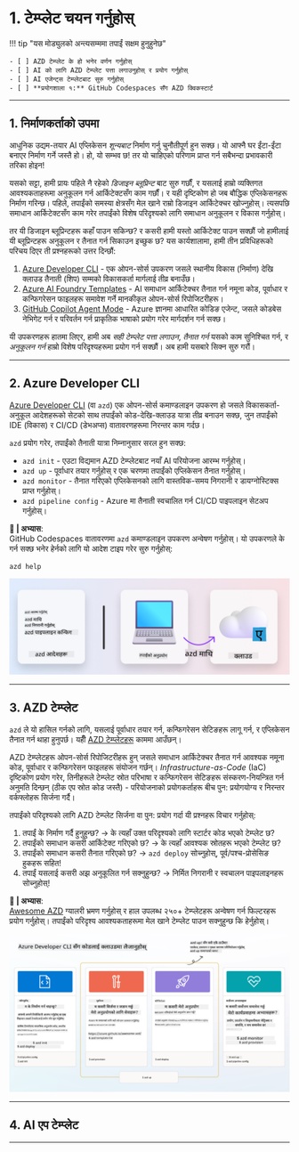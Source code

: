 <!--
CO_OP_TRANSLATOR_METADATA:
{
  "original_hash": "06d6207eff634aefcaa41739490a5324",
  "translation_date": "2025-09-24T13:42:50+00:00",
  "source_file": "workshop/docs/instructions/1-Select-AI-Template.md",
  "language_code": "ne"
}
-->
# 1. टेम्प्लेट चयन गर्नुहोस्

!!! tip "यस मोड्युलको अन्त्यसम्ममा तपाईं सक्षम हुनुहुनेछ"

    - [ ] AZD टेम्प्लेट के हो भनेर वर्णन गर्नुहोस्
    - [ ] AI को लागि AZD टेम्प्लेट पत्ता लगाउनुहोस् र प्रयोग गर्नुहोस्
    - [ ] AI एजेन्ट्स टेम्प्लेटबाट सुरु गर्नुहोस्
    - [ ] **प्रयोगशाला १:** GitHub Codespaces सँग AZD क्विकस्टार्ट

---

## 1. निर्माणकर्ताको उपमा

आधुनिक उद्यम-तयार AI एप्लिकेसन _शून्यबाट_ निर्माण गर्नु चुनौतीपूर्ण हुन सक्छ। यो आफ्नै घर ईंटा-ईंटा बनाएर निर्माण गर्ने जस्तै हो। हो, यो सम्भव छ! तर यो चाहिएको परिणाम प्राप्त गर्न सबैभन्दा प्रभावकारी तरिका होइन!

यसको सट्टा, हामी प्रायः पहिले नै रहेको _डिजाइन ब्लूप्रिन्ट_ बाट सुरु गर्छौं, र यसलाई हाम्रो व्यक्तिगत आवश्यकताहरूमा अनुकूलन गर्न आर्किटेक्टसँग काम गर्छौं। र यही दृष्टिकोण हो जब बौद्धिक एप्लिकेसनहरू निर्माण गरिन्छ। पहिले, तपाईंको समस्या क्षेत्रसँग मेल खाने राम्रो डिजाइन आर्किटेक्चर खोज्नुहोस्। त्यसपछि समाधान आर्किटेक्टसँग काम गरेर तपाईंको विशेष परिदृश्यको लागि समाधान अनुकूलन र विकास गर्नुहोस्।

तर यी डिजाइन ब्लूप्रिन्टहरू कहाँ पाउन सकिन्छ? र कसरी हामी यस्तो आर्किटेक्ट पाउन सक्छौं जो हामीलाई यी ब्लूप्रिन्टहरू अनुकूलन र तैनात गर्न सिकाउन इच्छुक छ? यस कार्यशालामा, हामी तीन प्रविधिहरूको परिचय दिएर ती प्रश्नहरूको उत्तर दिन्छौं:

1. [Azure Developer CLI](https://aka.ms/azd) - एक ओपन-सोर्स उपकरण जसले स्थानीय विकास (निर्माण) देखि क्लाउड तैनाती (शिप) सम्मको विकासकर्ता मार्गलाई तीव्र बनाउँछ।
1. [Azure AI Foundry Templates](https://ai.azure.com/templates) - AI समाधान आर्किटेक्चर तैनात गर्न नमूना कोड, पूर्वाधार र कन्फिगरेसन फाइलहरू समावेश गर्ने मानकीकृत ओपन-सोर्स रिपोजिटरीहरू।
1. [GitHub Copilot Agent Mode](https://code.visualstudio.com/docs/copilot/chat/chat-agent-mode) - Azure ज्ञानमा आधारित कोडिङ एजेन्ट, जसले कोडबेस नेभिगेट गर्न र परिवर्तन गर्न प्राकृतिक भाषाको प्रयोग गरेर मार्गदर्शन गर्न सक्छ।

यी उपकरणहरू हातमा लिएर, हामी अब _सही टेम्प्लेट पत्ता लगाउन_, _तैनात गर्न_ यसको काम सुनिश्चित गर्न, र _अनुकूलन गर्न_ हाम्रो विशेष परिदृश्यहरूमा प्रयोग गर्न सक्छौं। अब हामी यसबारे सिक्न सुरु गरौं।

---

## 2. Azure Developer CLI

[Azure Developer CLI](https://learn.microsoft.com/en-us/azure/developer/azure-developer-cli/) (वा `azd`) एक ओपन-सोर्स कमाण्डलाइन उपकरण हो जसले विकासकर्ता-अनुकूल आदेशहरूको सेटको साथ तपाईंको कोड-देखि-क्लाउड यात्रा तीव्र बनाउन सक्छ, जुन तपाईंको IDE (विकास) र CI/CD (डेभअप्स) वातावरणहरूमा निरन्तर काम गर्दछ।

`azd` प्रयोग गरेर, तपाईंको तैनाती यात्रा निम्नानुसार सरल हुन सक्छ:

- `azd init` - एउटा विद्यमान AZD टेम्प्लेटबाट नयाँ AI परियोजना आरम्भ गर्नुहोस्।
- `azd up` - पूर्वाधार तयार गर्नुहोस् र एक चरणमा तपाईंको एप्लिकेसन तैनात गर्नुहोस्।
- `azd monitor` - तैनात गरिएको एप्लिकेसनको लागि वास्तविक-समय निगरानी र डायग्नोस्टिक्स प्राप्त गर्नुहोस्।
- `azd pipeline config` - Azure मा तैनाती स्वचालित गर्न CI/CD पाइपलाइन सेटअप गर्नुहोस्।

**🎯 | अभ्यास**: <br/> GitHub Codespaces वातावरणमा `azd` कमाण्डलाइन उपकरण अन्वेषण गर्नुहोस्। यो उपकरणले के गर्न सक्छ भनेर हेर्नको लागि यो आदेश टाइप गरेर सुरु गर्नुहोस्:

```bash title="" linenums="0"
azd help
```

![Flow](../../../../../translated_images/azd-flow.19ea67c2f81eaa661db02745e9bba115874d18ce52480f2854ae6e2011d4b526.ne.png)

---

## 3. AZD टेम्प्लेट

`azd` ले यो हासिल गर्नको लागि, यसलाई पूर्वाधार तयार गर्न, कन्फिगरेसन सेटिङहरू लागू गर्न, र एप्लिकेसन तैनात गर्न थाहा हुनुपर्छ। यहीँ [AZD टेम्प्लेटहरू](https://learn.microsoft.com/en-us/azure/developer/azure-developer-cli/azd-templates?tabs=csharp) काममा आउँछन्।

AZD टेम्प्लेटहरू ओपन-सोर्स रिपोजिटरीहरू हुन् जसले समाधान आर्किटेक्चर तैनात गर्न आवश्यक नमूना कोड, पूर्वाधार र कन्फिगरेसन फाइलहरू संयोजन गर्छन्। 
_Infrastructure-as-Code_ (IaC) दृष्टिकोण प्रयोग गरेर, तिनीहरूले टेम्प्लेट स्रोत परिभाषा र कन्फिगरेसन सेटिङहरू संस्करण-नियन्त्रित गर्न अनुमति दिन्छन् (ठीक एप स्रोत कोड जस्तै) - परियोजनाको प्रयोगकर्ताहरू बीच पुन: प्रयोगयोग्य र निरन्तर वर्कफ्लोहरू सिर्जना गर्दै।

तपाईंको परिदृश्यको लागि AZD टेम्प्लेट सिर्जना वा पुन: प्रयोग गर्दा यी प्रश्नहरू विचार गर्नुहोस्:

1. तपाईं के निर्माण गर्दै हुनुहुन्छ? → के त्यहाँ उक्त परिदृश्यको लागि स्टार्टर कोड भएको टेम्प्लेट छ?
1. तपाईंको समाधान कसरी आर्किटेक्ट गरिएको छ? → के त्यहाँ आवश्यक स्रोतहरू भएको टेम्प्लेट छ?
1. तपाईंको समाधान कसरी तैनात गरिएको छ? → `azd deploy` सोच्नुहोस्, पूर्व/पश्च-प्रोसेसिङ हुकहरू सहित!
1. तपाईं यसलाई कसरी अझ अनुकूलित गर्न सक्नुहुन्छ? → निर्मित निगरानी र स्वचालन पाइपलाइनहरू सोच्नुहोस्!

**🎯 | अभ्यास**: <br/> 
[Awesome AZD](https://azure.github.io/awesome-azd/) ग्यालरी भ्रमण गर्नुहोस् र हाल उपलब्ध २५०+ टेम्प्लेटहरू अन्वेषण गर्न फिल्टरहरू प्रयोग गर्नुहोस्। तपाईंको परिदृश्य आवश्यकताहरूमा मेल खाने टेम्प्लेट पाउन सक्नुहुन्छ कि हेर्नुहोस्।

![Code](../../../../../translated_images/azd-code-to-cloud.2d9503d69d3400da091317081968b6cad59c951339fea82ebe0b5ec646a3362d.ne.png)

---

## 4. AI एप टेम्प्लेट

---

